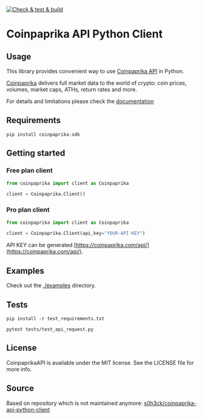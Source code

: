 [![Check & test & build](https://github.com/coinpaprika/coinpaprika-api-python-client/actions/workflows/main.yaml/badge.svg)](https://github.com/coinpaprika/coinpaprika-api-python-client/actions/workflows/main.yaml)

# Coinpaprika API Python Client

## Usage

This library provides convenient way to use [Coinpaprika API](https://api.coinpaprika.com/) in Python.

[Coinpaprika](https://coinpaprika.com/) delivers full market data to the world of crypto: coin prices, volumes, market caps, ATHs, return rates and more.

For details and limitations please check the [documentation](https://api.coinpaprika.com/)

## Requirements

```text
pip install coinpaprika-sdk
```

## Getting started

### Free plan client 
```python
from coinpaprika import client as Coinpaprika

client = Coinpaprika.Client()
```

### Pro plan client
```python
from coinpaprika import client as Coinpaprika

client = Coinpaprika.Client(api_key="YOUR-API-KEY")
```
API KEY can be generated [https://coinpaprika.com/api/](https://coinpaprika.com/api/).

## Examples
Check out the [./examples](./examples) directory.

## Tests

```test
pip install -r test_requirements.txt

pytest tests/test_api_request.py
```

## License
CoinpaprikaAPI is available under the MIT license. See the LICENSE file for more info.

## Source
Based on repository which is not maintained anymore: 
[s0h3ck/coinpaprika-api-python-client](https://github.com/s0h3ck/coinpaprika-api-python-client) 
